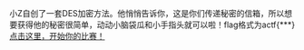 小Z自创了一套DES加密方法。他悄悄告诉你，这是你们传递秘密的信箱，所以想要获得他的秘密很简单，动动小脑袋瓜和小手指头就可以啦！flag格式为actf{\*\*\*}<br><a href="https://pan.baidu.com/s/1BZ9XOd1t8rS13Say8dAjUQ">点击这里，开始你的比赛！</a>